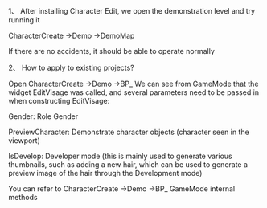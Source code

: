 1、
After installing Character Edit, we open the demonstration level and try running it

CharacterCreate ->Demo ->DemoMap

If there are no accidents, it should be able to operate normally

2、
How to apply to existing projects?

Open CharacterCreate ->Demo ->BP_ We can see from GameMode that the widget EditVisage was called, and several parameters need to be passed in when constructing EditVisage:

Gender: Role Gender

PreviewCharacter: Demonstrate character objects (character seen in the viewport)

IsDevelop: Developer mode (this is mainly used to generate various thumbnails, such as adding a new hair, which can be used to generate a preview image of the hair through the Development mode)



You can refer to CharacterCreate ->Demo ->BP_ GameMode internal methods
